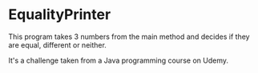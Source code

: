 # EqualityPrinter

This program takes 3 numbers from the main method and decides if they are equal, different or neither.

It's a challenge taken from a Java programming course on Udemy.
